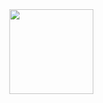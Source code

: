
<img src="https://turbofaggot.xyz/%E2%80%8D%E1%A0%8E%E2%81%A0%E2%80%8D%E2%81%A0%E2%80%8C%E2%80%8D%E2%80%8D%E2%80%8D%E2%80%8B.gif" width="150" height="150" />
